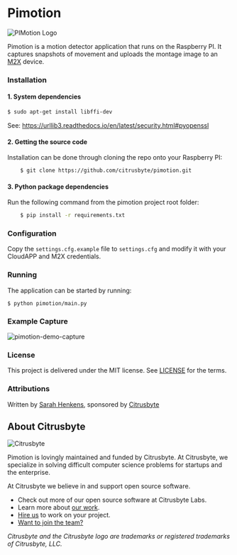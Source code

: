 Pimotion
========

![PIMotion Logo](docs/logo-256.png?raw=true)

Pimotion is a motion detector application that runs on the Raspberry PI. It captures snapshots of movement and uploads the montage image to an [M2X](https://m2x.att.com) device.

### Installation

#### 1. System dependencies
```bash
$ sudo apt-get install libffi-dev
```
See: https://urllib3.readthedocs.io/en/latest/security.html#pyopenssl

#### 2. Getting the source code

Installation can be done through cloning the repo onto your Raspberry PI:

```bash
	$ git clone https://github.com/citrusbyte/pimotion.git
```

#### 3. Python package dependencies
Run the following command from the pimotion project root folder:
```bash
	$ pip install -r requirements.txt
```

### Configuration

Copy the `settings.cfg.example` file to `settings.cfg` and modify it with your CloudAPP and M2X credentials.

### Running

The application can be started by running:

	$ python pimotion/main.py

### Example Capture
![pimotion-demo-capture](https://raw.githubusercontent.com/citrusbyte/pimotion/master/docs/pimotion-demo-capture.jpg)

### License

This project is delivered under the MIT license. See [LICENSE](LICENSE) for the terms.

### Attributions

Written by [Sarah Henkens](https://github.com/sarahhenkens), sponsored by [Citrusbyte](https://citrusbyte.com/)

## About Citrusbyte

![Citrusbyte](http://i.imgur.com/W6eISI3.png)

Pimotion is lovingly maintained and funded by Citrusbyte.
At Citrusbyte, we specialize in solving difficult computer science problems for startups and the enterprise.

At Citrusbyte we believe in and support open source software.
* Check out more of our open source software at Citrusbyte Labs.
* Learn more about [our work](https://citrusbyte.com/portfolio).
* [Hire us](https://citrusbyte.com/contact) to work on your project.
* [Want to join the team?](http://careers.citrusbyte.com)

*Citrusbyte and the Citrusbyte logo are trademarks or registered trademarks of Citrusbyte, LLC.*
